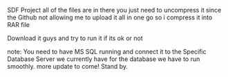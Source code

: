 SDF Project all of the files are in there you just need to uncompress it 
since the Github not allowing me to upload it all in one go so i compress it into RAR file 

Download it guys and try to run it if its ok or not 

note: You need to have MS SQL running and connect it to the Specific Database Server we currently have
for the database we have to run smoothly. more update to come! Stand by.
